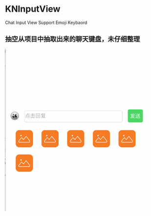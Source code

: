# KNInputView
Chat Input View Support Emoji Keybaord
## 抽空从项目中抽取出来的聊天键盘，未仔细整理
![KNInputView](https://github.com/Mfk759853063/KNInputView/blob/master/KNInputView.gif)
